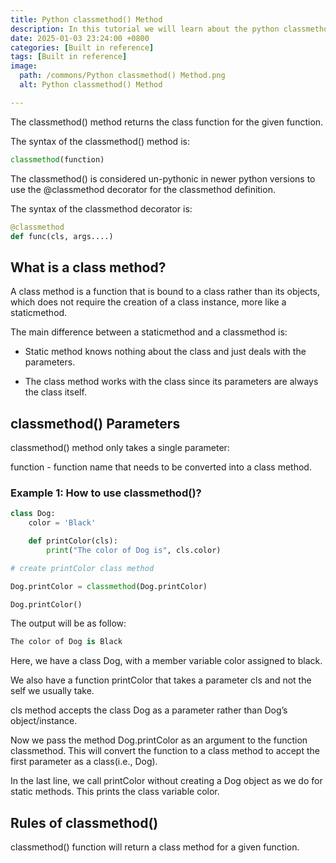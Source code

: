 ```yaml
---
title: Python classmethod() Method 
description: In this tutorial we will learn about the python classmethod() method and its uses.
date: 2025-01-03 23:24:00 +0800
categories: [Built in reference]
tags: [Built in reference]
image:
  path: /commons/Python classmethod() Method.png
  alt: Python classmethod() Method 

---
```


The classmethod() method returns the class function for the given function.

The syntax of the classmethod() method is:

```python
classmethod(function)
```

The classmethod() is considered un-pythonic in newer python versions to use the @classmethod decorator for the classmethod definition.

The syntax of the classmethod decorator is:

```python
@classmethod
def func(cls, args....)
```

## What is a class method?

A class method is a function that is bound to a class rather than its objects, which does not require the creation of a class instance, more like a staticmethod.

The main difference between a staticmethod and a classmethod is:

<script type="text/javascript">
	atOptions = {
		'key' : 'f934c5057f4cfe34762901514605d248',
		'format' : 'iframe',
		'height' : 180,
		'width' : 300,
		'params' : {}
	};
</script>
<script type="text/javascript" src="//www.highperformanceformat.com/f934c5057f4cfe34762901514605d248/invoke.js"></script>
* Static method knows nothing about the class and just deals with the parameters.  
    
* The class method works with the class since its parameters are always the class itself.

## classmethod() Parameters

classmethod() method only takes a single parameter:
<script type="text/javascript">
	atOptions = {
		'key' : 'f934c5057f4cfe34762901514605d248',
		'format' : 'iframe',
		'height' : 180,
		'width' : 300,
		'params' : {}
	};
</script>
<script type="text/javascript" src="//www.highperformanceformat.com/f934c5057f4cfe34762901514605d248/invoke.js"></script>

function - function name that needs to be converted into a class method.

### Example 1: How to use classmethod()?

```python
class Dog:
    color = 'Black'

    def printColor(cls):
        print("The color of Dog is", cls.color)

# create printColor class method

Dog.printColor = classmethod(Dog.printColor)

Dog.printColor()
```

The output will be as follow:

```python
The color of Dog is Black

```

Here, we have a class Dog, with a member variable color assigned to black.

We also have a function printColor that takes a parameter cls and not the self we usually take.

cls method accepts the class Dog as a parameter rather than Dog’s object/instance.

Now we pass the method Dog.printColor as an argument to the function classmethod. This will convert the function to a class method to accept the first parameter as a class(i.e., Dog).

In the last line, we call printColor without creating a Dog object as we do for static methods. This prints the class variable color.
<script type="text/javascript">
	atOptions = {
		'key' : 'f934c5057f4cfe34762901514605d248',
		'format' : 'iframe',
		'height' : 180,
		'width' : 300,
		'params' : {}
	};
</script>
<script type="text/javascript" src="//www.highperformanceformat.com/f934c5057f4cfe34762901514605d248/invoke.js"></script>

## Rules of classmethod()

classmethod() function will return a class method for a given function.
